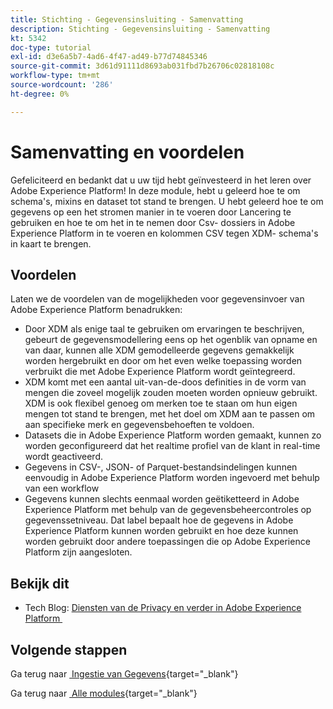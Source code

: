 ```yaml
---
title: Stichting - Gegevensinsluiting - Samenvatting
description: Stichting - Gegevensinsluiting - Samenvatting
kt: 5342
doc-type: tutorial
exl-id: d3e6a5b7-4ad6-4f47-ad49-b77d74845346
source-git-commit: 3d61d91111d8693ab031fbd7b26706c02818108c
workflow-type: tm+mt
source-wordcount: '286'
ht-degree: 0%

---
```


# Samenvatting en voordelen

Gefeliciteerd en bedankt dat u uw tijd hebt geïnvesteerd in het leren over Adobe Experience Platform!
In deze module, hebt u geleerd hoe te om schema&#39;s, mixins en dataset tot stand te brengen. U hebt geleerd hoe te om gegevens op een het stromen manier in te voeren door Lancering te gebruiken en hoe te om het in te nemen door Csv- dossiers in Adobe Experience Platform in te voeren en kolommen CSV tegen XDM- schema&#39;s in kaart te brengen.

## Voordelen

Laten we de voordelen van de mogelijkheden voor gegevensinvoer van Adobe Experience Platform benadrukken:

- Door XDM als enige taal te gebruiken om ervaringen te beschrijven, gebeurt de gegevensmodellering eens op het ogenblik van opname en van daar, kunnen alle XDM gemodelleerde gegevens gemakkelijk worden hergebruikt en door om het even welke toepassing worden verbruikt die met Adobe Experience Platform wordt geïntegreerd.
- XDM komt met een aantal uit-van-de-doos definities in de vorm van mengen die zoveel mogelijk zouden moeten worden opnieuw gebruikt. XDM is ook flexibel genoeg om merken toe te staan om hun eigen mengen tot stand te brengen, met het doel om XDM aan te passen om aan specifieke merk en gegevensbehoeften te voldoen.
- Datasets die in Adobe Experience Platform worden gemaakt, kunnen zo worden geconfigureerd dat het realtime profiel van de klant in real-time wordt geactiveerd.
- Gegevens in CSV-, JSON- of Parquet-bestandsindelingen kunnen eenvoudig in Adobe Experience Platform worden ingevoerd met behulp van een workflow
- Gegevens kunnen slechts eenmaal worden geëtiketteerd in Adobe Experience Platform met behulp van de gegevensbeheercontroles op gegevenssetniveau. Dat label bepaalt hoe de gegevens in Adobe Experience Platform kunnen worden gebruikt en hoe deze kunnen worden gebruikt door andere toepassingen die op Adobe Experience Platform zijn aangesloten.

## Bekijk dit

- Tech Blog: [&#x200B; Diensten van de Privacy en verder in Adobe Experience Platform &#x200B;](https://medium.com/adobetech/privacy-services-and-beyond-in-adobe-experience-platform-31b8d7e9292)

## Volgende stappen

Ga terug naar [&#x200B; Ingestie van Gegevens &#x200B;](./data-ingestion.md){target="_blank"}

Ga terug naar [&#x200B; Alle modules &#x200B;](./../../../../overview.md){target="_blank"}

